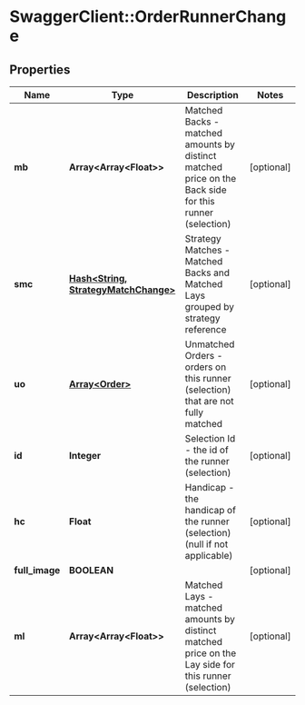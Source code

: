 # SwaggerClient::OrderRunnerChange

## Properties
Name | Type | Description | Notes
------------ | ------------- | ------------- | -------------
**mb** | **Array&lt;Array&lt;Float&gt;&gt;** | Matched Backs - matched amounts by distinct matched price on the Back side for this runner (selection) | [optional] 
**smc** | [**Hash&lt;String, StrategyMatchChange&gt;**](StrategyMatchChange.md) | Strategy Matches - Matched Backs and Matched Lays grouped by strategy reference | [optional] 
**uo** | [**Array&lt;Order&gt;**](Order.md) | Unmatched Orders - orders on this runner (selection) that are not fully matched | [optional] 
**id** | **Integer** | Selection Id - the id of the runner (selection) | [optional] 
**hc** | **Float** | Handicap - the handicap of the runner (selection) (null if not applicable) | [optional] 
**full_image** | **BOOLEAN** |  | [optional] 
**ml** | **Array&lt;Array&lt;Float&gt;&gt;** | Matched Lays - matched amounts by distinct matched price on the Lay side for this runner (selection) | [optional] 


